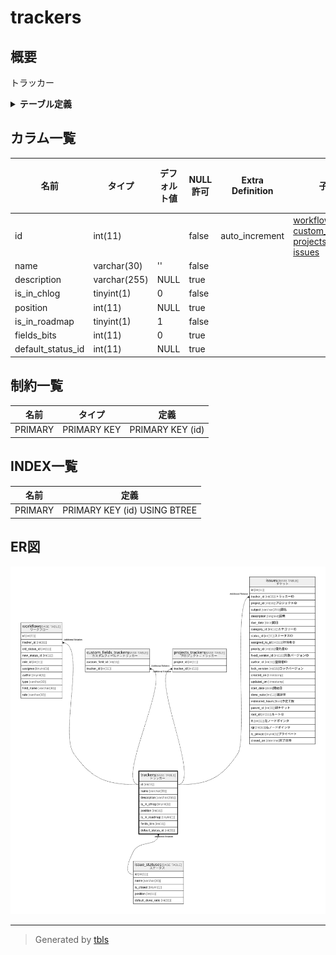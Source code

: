 # trackers

## 概要

トラッカー

<details>
<summary><strong>テーブル定義</strong></summary>

```sql
CREATE TABLE `trackers` (
  `id` int(11) NOT NULL AUTO_INCREMENT,
  `name` varchar(30) NOT NULL DEFAULT '',
  `description` varchar(255) DEFAULT NULL,
  `is_in_chlog` tinyint(1) NOT NULL DEFAULT 0,
  `position` int(11) DEFAULT NULL,
  `is_in_roadmap` tinyint(1) NOT NULL DEFAULT 1,
  `fields_bits` int(11) DEFAULT 0,
  `default_status_id` int(11) DEFAULT NULL,
  PRIMARY KEY (`id`)
) ENGINE=InnoDB DEFAULT CHARSET=utf8mb4
```

</details>

## カラム一覧

| 名前                | タイプ          | デフォルト値       | NULL許可   | Extra Definition | 子テーブル                                                                                                                                       | 親テーブル                               | コメント     |
| ----------------- | ------------ | ------------ | -------- | ---------------- | ------------------------------------------------------------------------------------------------------------------------------------------- | ----------------------------------- | -------- |
| id                | int(11)      |              | false    | auto_increment   | [workflows](workflows.md) [custom_fields_trackers](custom_fields_trackers.md) [projects_trackers](projects_trackers.md) [issues](issues.md) |                                     |          |
| name              | varchar(30)  | ''           | false    |                  |                                                                                                                                             |                                     |          |
| description       | varchar(255) | NULL         | true     |                  |                                                                                                                                             |                                     |          |
| is_in_chlog       | tinyint(1)   | 0            | false    |                  |                                                                                                                                             |                                     |          |
| position          | int(11)      | NULL         | true     |                  |                                                                                                                                             |                                     |          |
| is_in_roadmap     | tinyint(1)   | 1            | false    |                  |                                                                                                                                             |                                     |          |
| fields_bits       | int(11)      | 0            | true     |                  |                                                                                                                                             |                                     |          |
| default_status_id | int(11)      | NULL         | true     |                  |                                                                                                                                             | [issue_statuses](issue_statuses.md) |          |

## 制約一覧

| 名前      | タイプ         | 定義               |
| ------- | ----------- | ---------------- |
| PRIMARY | PRIMARY KEY | PRIMARY KEY (id) |

## INDEX一覧

| 名前      | 定義                           |
| ------- | ---------------------------- |
| PRIMARY | PRIMARY KEY (id) USING BTREE |

## ER図

![er](trackers.svg)

---

> Generated by [tbls](https://github.com/k1LoW/tbls)
